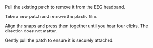 Pull the existing patch to remove it from the EEG headband.

Take a new patch and remove the plastic film.

Align the snaps and press them together until you hear four clicks. The direction does not matter.

Gently pull the patch to ensure it is securely attached.
